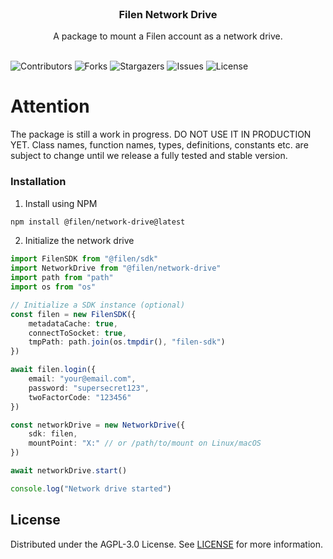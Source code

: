 <br/>
<p align="center">
  <h3 align="center">Filen Network Drive</h3>

  <p align="center">
    A package to mount a Filen account as a network drive.
    <br/>
    <br/>
  </p>
</p>

![Contributors](https://img.shields.io/github/contributors/FilenCloudDienste/filen-network-drive?color=dark-green) ![Forks](https://img.shields.io/github/forks/FilenCloudDienste/filen-network-drive?style=social) ![Stargazers](https://img.shields.io/github/stars/FilenCloudDienste/filen-network-drive?style=social) ![Issues](https://img.shields.io/github/issues/FilenCloudDienste/filen-network-drive) ![License](https://img.shields.io/github/license/FilenCloudDienste/filen-network-drive)

# Attention

The package is still a work in progress. DO NOT USE IT IN PRODUCTION YET. Class names, function names, types, definitions, constants etc. are subject to change until we release a fully tested and stable version.

### Installation

1. Install using NPM

```sh
npm install @filen/network-drive@latest
```

2. Initialize the network drive

```typescript
import FilenSDK from "@filen/sdk"
import NetworkDrive from "@filen/network-drive"
import path from "path"
import os from "os"

// Initialize a SDK instance (optional)
const filen = new FilenSDK({
	metadataCache: true,
	connectToSocket: true,
	tmpPath: path.join(os.tmpdir(), "filen-sdk")
})

await filen.login({
	email: "your@email.com",
	password: "supersecret123",
	twoFactorCode: "123456"
})

const networkDrive = new NetworkDrive({
	sdk: filen,
	mountPoint: "X:" // or /path/to/mount on Linux/macOS
})

await networkDrive.start()

console.log("Network drive started")
```

## License

Distributed under the AGPL-3.0 License. See [LICENSE](https://github.com/FilenCloudDienste/filen-network-drive/blob/main/LICENSE.md) for more information.
